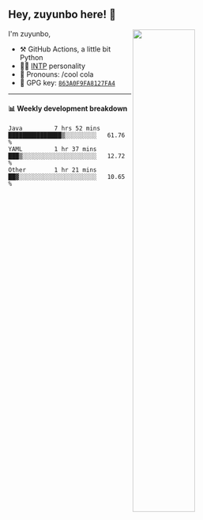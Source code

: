 

## Hey, zuyunbo here! :wave: 
[<img align="right" width="50%" src="https://github-readme-stats.vercel.app/api?username=zuyunbo&theme=dark&show_icons=true">](https://metrics.lecoq.io/ouuan?template=classic)

I'm zuyunbo,

-   :hammer_and_pick: GitHub Actions, a little bit Python
-   :man_scientist: [INTP](https://www.16personalities.com/profiles/3302586f07ca3) personality
-   :man: Pronouns: /cool cola
-   :key: GPG key: [`863A0F9FA8127FA4`](https://github.com/zuyunbo.gpg)

---

#### :bar_chart: Weekly development breakdown
<!--START_SECTION:waka-->

```text
Java         7 hrs 52 mins   ███████████████▒░░░░░░░░░   61.76 %
YAML         1 hr 37 mins    ███▒░░░░░░░░░░░░░░░░░░░░░   12.72 %
Other        1 hr 21 mins    ██▓░░░░░░░░░░░░░░░░░░░░░░   10.65 %
```

<!--END_SECTION:waka-->

